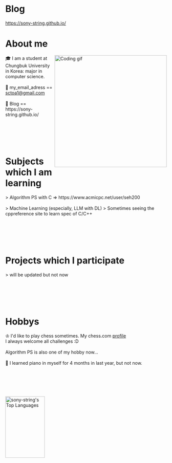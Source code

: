 # Blog 
<https://sony-string.github.io/>

# About me
   <img align="right" width="350" src="/assets/programming.gif" alt="Coding gif" />
  🎓 I am a student at Chungbuk University in Korea: major in computer science. 
  <br/><br/>   
  📧 my_email_adress == <a href="sctoa1@gmail.com">sctoa1@gmail.com</a>
  <br/><br/>   
  🔗 Blog == https://sony-string.github.io/

<br/><br/><br/><br/>
   
# Subjects which I am learning
<p>
  > Algorithm PS with C => https://www.acmicpc.net/user/seh200 <br/><br/>
  > Machine Learning (especially, LLM with DL)
  > Sometimes seeing the cppreference site to learn spec of C/C++
</p>

<br/><br/><br/><br/>

# Projects which I participate
<p>
  > will be updated but not now
</p>

<br/><br/><br/><br/>

# Hobbys
<p>
 ♔ I'd like to play chess sometimes. My chess.com <a href="https://www.chess.com/member/saengkimchi">profile</a> <br/>
 I always welcome all challenges :D <br/><br/>
 Algorithm PS is also one of my hobby now... <br/><br/>
 🎹 I learned piano in myself for 4 months in last year, but not now.
</p>
  
<br/><br/><br/><br/>
   
<a>
   <a href="https://github.com/sony-string"><img alt="sony-string's Top Languages" src="https://denvercoder1-github-readme-stats.vercel.app/api/top-langs/?username=sony-string&langs_count=8&layout=compact&theme=react&border_color=7F3FBF&bg_color=0D1117&title_color=F85D7F&icon_color=F8D866" height="192px" width="49.5%"/></a>
  <br/>
</a>
